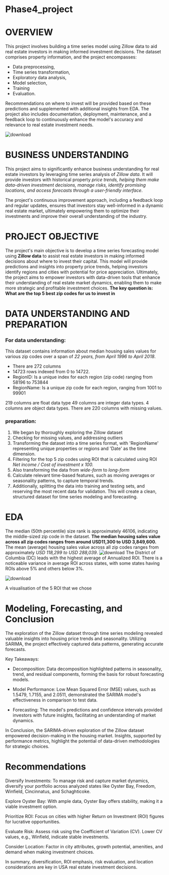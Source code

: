 # Phase4_project
# OVERVIEW
This project involves building a time series model using Zillow data to aid real estate investors in making informed investment decisions.
The dataset comprises property information, and the project encompasses:
* Data preprocessing,
* Time series transformation,
* Exploratory data analysis,
* Model selection,
* Training
* Evaluation.

Recommendations on where to invest will be provided based on these predictions and supplemented with additional insights from EDA.
The project also includes documentation, deployment, maintenance, and a feedback loop to continuously enhance the model's accuracy and relevance to real estate investment needs.

![download](https://github.com/WatiriVivian/Phase4_project/assets/118829983/dbad7ca6-54ad-42c8-a62b-1c8e8026fda5)


# BUSINESS UNDERSTANDING
This project aims to significantly enhance business understanding for real estate investors by leveraging time series analysis of *Zillow data*. 
It will provide investors with historical property *price trends, helping them make data-driven investment decisions, manage risks, identify promising locations, and access forecasts through a user-friendly interface*. 

The project's continuous improvement approach, including a feedback loop and regular updates, ensures that investors stay well-informed in a dynamic real estate market, ultimately empowering them to optimize their investments and improve their overall understanding of the industry.

# PROJECT OBJECTIVE
The project's main objective is to develop a time series forecasting model using **Zillow data** to assist real estate investors in making informed decisions about where to invest their capital. 
This model will provide predictions and insights into property price trends, helping investors identify regions and cities with potential for price appreciation. Ultimately, the project aims to empower investors with data-driven tools that enhance their understanding of real estate market dynamics, enabling them to make more strategic and profitable investment choices.
**The key question is: What are the top 5 best zip codes for us to invest in**

# DATA UNDERSTANDING AND PREPARATION
### For data understanding:
This dataset contains information about median housing sales values for various zip codes over a span of *22 years, from April 1996 to April 2018*.

* There are 272 columns
* 14723 rows indexed from 0 to 14722.
* RegionID: Is a unique index for each region (zip code) ranging from 58196 to 753844
* RegionName: Is a unique zip code for each region, ranging from 1001 to 99901

219 columns are float data type
49 columns are integer data types.
4 columns are object data types.
There are 220 columns with missing values. 

### preparation:
1. We began by thoroughly exploring the Zillow dataset
2. Checking for missing values, and addressing outliers
3. Transforming the dataset into a time series format, with 'RegionName' representing unique properties or regions and 'Date' as the time dimension.
4. Filtering for the top 5 zip codes using ROI that is calculated using ROI
   *Net income / Cost of investment x 100.*
5. Also transforming the data from *wide-form* to *long-form*
6.  Calculate relevant time-based features, such as moving averages or seasonality patterns, to capture temporal trends.
7.   Additionally, splitting the data into training and testing sets, and reserving the most recent data for validation. This will create a clean, structured dataset for time series modeling and forecasting.

# EDA
The median (50th percentile) size rank is approximately 46106, indicating the middle-sized zip code in the dataset.
**The median housing sales value across all zip codes ranges from around USD11,300 to USD 3,849,600.**
The mean (average) housing sales value across all zip codes ranges from approximately *USD 118,299 to USD 288,039*.
![download](https://github.com/WatiriVivian/Phase4_project/assets/118829983/1da11bcd-eb9b-4ae0-8f49-e47c76b62dc3)
The District of Columbia (DC) leads with the highest average of Annualized ROI. There is a noticeable variance in average ROI across states, with some states having ROIs above 5% and others below 3%.

![download](https://github.com/WatiriVivian/Phase4_project/assets/118829983/0549dc3b-9788-46c7-8cc8-283b27d76148)

A visualisation of the 5 ROI that we chose

# Modeling, Forecasting, and Conclusion
The exploration of the Zillow dataset through time series modeling revealed valuable insights into housing price trends and seasonality. Utilizing SARIMA, the project effectively captured data patterns, generating accurate forecasts.

Key Takeaways:

* Decomposition: Data decomposition highlighted patterns in seasonality, trend, and residual components, forming the basis for robust forecasting models.

* Model Performance: Low Mean Squared Error (MSE) values, such as 1.5479, 1.7155, and 2.0511, demonstrated the SARIMA model's effectiveness in comparison to test data.

* Forecasting: The model's predictions and confidence intervals provided investors with future insights, facilitating an understanding of market dynamics.

In Conclusion, the SARIMA-driven exploration of the Zillow dataset empowered decision-making in the housing market. Insights, supported by performance metrics, highlight the potential of data-driven methodologies for strategic choices.


# Recommendations

Diversify Investments: To manage risk and capture market dynamics, diversify your portfolio across analyzed states like Oyster Bay, Freedom, Winfield, Cincinnatus, and Schaghticoke.

Explore Oyster Bay: With ample data, Oyster Bay offers stability, making it a viable investment option.

Prioritize ROI: Focus on cities with higher Return on Investment (ROI) figures for lucrative opportunities.

Evaluate Risk: Assess risk using the Coefficient of Variation (CV). Lower CV values, e.g., Winfield, indicate stable investments.

Consider Location: Factor in city attributes, growth potential, amenities, and demand when making investment choices.

In summary, diversification, ROI emphasis, risk evaluation, and location considerations are key in USA real estate investment decisions.
